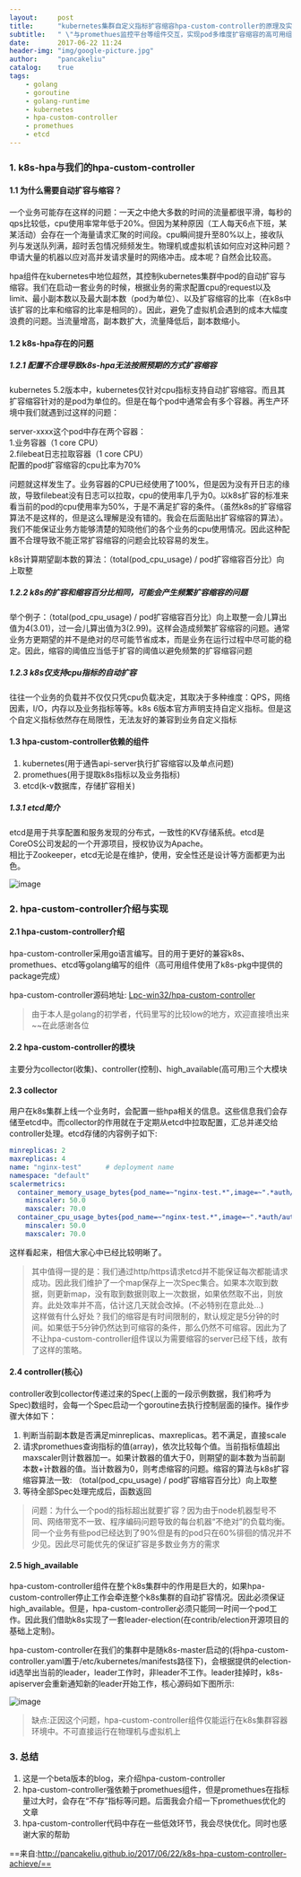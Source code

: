 ```yaml
---
layout:     post
title:      "kubernetes集群自定义指标扩容缩容hpa-custom-controller的原理及实现"
subtitle:   " \"与promethues监控平台等组件交互，实现pod多维度扩容缩容的高可用组件\""
date:       2017-06-22 11:24
header-img: "img/google-picture.jpg"
author:     "pancakeliu"
catalog:    true
tags:
    - golang
    - goroutine
    - golang-runtime
    - kubernetes
    - hpa-custom-controller
    - promethues
    - etcd
---
```


### 1. k8s-hpa与我们的hpa-custom-controller

#### 1.1 为什么需要自动扩容与缩容？

一个业务可能存在这样的问题：一天之中绝大多数的时间的流量都很平滑，每秒的qps比较低，cpu使用率常年低于20%。但因为某种原因（工人每天6点下班，某某活动）会存在一个海量请求汇聚的时间段。cpu瞬间提升至80%以上，接收队列与发送队列满，超时丢包情况频频发生。物理机或虚拟机该如何应对这种问题？申请大量的机器以应对高并发请求量时的网络冲击。成本呢？自然会比较高。

hpa组件在kubernetes中地位超然，其控制kubernetes集群中pod的自动扩容与缩容。我们在启动一套业务的时候，根据业务的需求配置cpu的request以及limit、最小副本数以及最大副本数（pod为单位）、以及扩容缩容的比率（在k8s中该扩容的比率和缩容的比率是相同的）。因此，避免了虚拟机会遇到的成本大幅度浪费的问题。当流量增高，副本数扩大，流量降低后，副本数缩小。

#### 1.2 k8s-hpa存在的问题

##### 1.2.1 配置不合理导致k8s-hpa无法按照预期的方式扩容缩容

kubernetes 5.2版本中，kubernetes仅针对cpu指标支持自动扩容缩容。而且其扩容缩容针对的是pod为单位的。但是在每个pod中通常会有多个容器。再生产环境中我们就遇到过这样的问题：

server-xxxx这个pod中存在两个容器：  
1.业务容器（1 core CPU）  
2.filebeat日志拉取容器（1 core CPU）  
配置的pod扩容缩容的cpu比率为70%

问题就这样发生了。业务容器的CPU已经使用了100%，但是因为没有开日志的缘故，导致filebeat没有日志可以拉取，cpu的使用率几乎为0。以k8s扩容的标准来看当前的pod的cpu使用率为50%，于是不满足扩容的条件。（虽然k8s的扩容缩容算法不是这样的，但是这么理解是没有错的。我会在后面贴出扩容缩容的算法）。我们不能保证业务方能够清楚的知晓他们的各个业务的cpu使用情况。因此这种配置不合理导致不能正常扩容缩容的问题会比较容易的发生。

k8s计算期望副本数的算法：（total(pod\_cpu\_usage) / pod扩容缩容百分比）向上取整

##### 1.2.2 k8s的扩容和缩容百分比相同，可能会产生频繁扩容缩容的问题

举个例子：（total(pod\_cpu\_usage) / pod扩容缩容百分比）向上取整一会儿算出值为4(3.01)，过一会儿算出值为3(2.99)。这样会造成频繁扩容缩容的问题。通常业务方更期望的并不是绝对的尽可能节省成本，而是业务在运行过程中尽可能的稳定。因此，缩容的阈值应当低于扩容的阈值以避免频繁的扩容缩容问题

##### 1.2.3 k8s仅支持cpu指标的自动扩容

往往一个业务的负载并不仅仅只凭cpu负载决定，其取决于多种维度：QPS，网络因素，I/O，内存以及业务指标等等。k8s 6版本官方声明支持自定义指标。但是这个自定义指标依然存在局限性，无法友好的兼容到业务自定义指标

#### 1.3 hpa-custom-controller依赖的组件

1. kubernetes(用于通告api-server执行扩容缩容以及单点问题)
2. promethues(用于提取k8s指标以及业务指标)
3. etcd(k-v数据库，存储扩容相关)

##### 1.3.1 etcd简介

etcd是用于共享配置和服务发现的分布式，一致性的KV存储系统。etcd是CoreOS公司发起的一个开源项目，授权协议为Apache。  
相比于Zookeeper，etcd无论是在维护，使用，安全性还是设计等方面都更为出色。

![image](http://pancakeliu.github.io/img/2017-06-22/etcd.png)

### 2. hpa-custom-controller介绍与实现

#### 2.1 hpa-custom-controller介绍

hpa-custom-controller采用go语言编写。目的用于更好的兼容k8s、promethues、etcd等golang编写的组件（高可用组件使用了k8s-pkg中提供的package完成）

hpa-custom-controller源码地址: [Lpc-win32/hpa-custom-controller](https://github.com/Lpc-win32/hpa-custom-controller)

> 由于本人是golang的初学者，代码里写的比较low的地方，欢迎直接喷出来~~在此感谢各位

#### 2.2 hpa-custom-controller的模块

主要分为collector(收集)、controller(控制)、high\_available(高可用)三个大模块

#### 2.3 collector

用户在k8s集群上线一个业务时，会配置一些hpa相关的信息。这些信息我们会存储至etcd中。而collector的作用就在于定期从etcd中拉取配置，汇总并递交给controller处理。etcd存储的内容例子如下:

```yaml
minreplicas: 2
maxreplicas: 4
name: "nginx-test"      # deployment name
namespace: "default"
scalermetrics:
  container_memory_usage_bytes{pod_name=~"nginx-test.*",image=~".*auth/auth.*"}:    # promethues查询语句
    minscaler: 50.0
    maxscaler: 70.0
  container_cpu_usage_bytes{pod_name=~"nginx-test.*",image=~".*auth/auth.*"}:
    minscaler: 50.0
    maxscaler: 70.0
```

这样看起来，相信大家心中已经比较明晰了。

> 其中值得一提的是：我们通过http/https请求etcd并不能保证每次都能请求成功。因此我们维护了一个map保存上一次Spec集合。如果本次取到数据，则更新map，没有取到数据则取上一次数据，如果依然取不出，则放弃。此处效率并不高，估计这几天就会改掉。(不必特别在意此处...)  
这样做有什么好处？我们的缩容是有时间限制的，默认规定是5分钟的时间。如果低于5分钟仍然达到可缩容的条件，那么仍然不可缩容。因此为了不让hpa-custom-controller组件误以为需要缩容的server已经下线，故有了这样的策略。

#### 2.4 controller(核心)

controller收到collector传递过来的Spec(上面的一段示例数据，我们称呼为Spec)数组时，会每一个Spec启动一个goroutine去执行控制层面的操作。操作步骤大体如下：

1. 判断当前副本数是否满足minreplicas、maxreplicas。若不满足，直接scale
2. 请求promethues查询指标的值(array)，依次比较每个值。当前指标值超出maxscaler则计数器加一。如果计数器的值大于0，则期望的副本数为当前副本数+计数器的值。当计数器为0，则考虑缩容的问题。缩容的算法与k8s扩容缩容算法一致: （total(pod\_cpu\_usage) / pod扩容缩容百分比）向上取整
3. 等待全部Spec处理完成后，函数返回

> 问题：为什么一个pod的指标超出就要扩容？因为由于node机器型号不同、网络带宽不一致、程序编码问题导致的每台机器“不绝对”的负载均衡。同一个业务有些pod已经达到了90%但是有的pod只在60%徘徊的情况并不少见。因此尽可能优先的保证扩容是多数业务方的需求

#### 2.5 high\_available

hpa-custom-controller组件在整个k8s集群中的作用是巨大的，如果hpa-custom-controller停止工作会牵连整个k8s集群的自动扩容情况。因此必须保证high\_available。但是，hpa-custom-controller必须只能同一时间一个pod工作。因此我们借助k8s实现了一套leader-election(在contrib/election开源项目的基础上定制)。

hpa-custom-controller在我们的集群中是随k8s-master启动的(将hpa-custom-controller.yaml置于/etc/kubernetes/manifests路径下)，会根据提供的election-id选举出当前的leader，leader工作时，非leader不工作。leader挂掉时，k8s-apiserver会重新通知新的leader开始工作，核心源码如下图所示:

![image](http://pancakeliu.github.io/img/2017-06-22/leader_election_core_code.png)

> 缺点:正因这个问题，hpa-custom-controller组件仅能运行在k8s集群容器环境中。不可直接运行在物理机与虚拟机上

### 3. 总结

1. 这是一个beta版本的blog，来介绍hpa-custom-controller
2. hpa-custom-controller强依赖于promethues组件，但是promethues在指标量过大时，会存在“不存”指标等问题。后面我会介绍一下promethues优化的文章
3. hpa-custom-controller代码中存在一些低效环节，我会尽快优化。同时也感谢大家的帮助

==来自:http://pancakeliu.github.io/2017/06/22/k8s-hpa-custom-controller-achieve/==
